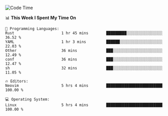 <!-- [![Top Langs](https://github-readme-stats.vercel.app/api/top-langs/?username=gagahsyuja&theme=dracula&hide_border=true&border_radius=7)](https://github.com/anuraghazra/github-readme-stats) -->

<!--START_SECTION:waka-->
![Code Time](http://img.shields.io/badge/Code%20Time-637%20hrs%2026%20mins-blue)

📊 **This Week I Spent My Time On** 

```text
💬 Programming Languages: 
Rust                     1 hr 45 mins        █████████░░░░░░░░░░░░░░░░   36.52 % 
YAML                     1 hr 3 mins         ██████░░░░░░░░░░░░░░░░░░░   22.03 % 
Other                    36 mins             ███░░░░░░░░░░░░░░░░░░░░░░   12.49 % 
conf                     36 mins             ███░░░░░░░░░░░░░░░░░░░░░░   12.47 % 
sh                       32 mins             ███░░░░░░░░░░░░░░░░░░░░░░   11.05 % 

🔥 Editors: 
Neovim                   5 hrs 4 mins        █████████████████████████   100.00 % 

💻 Operating System: 
Linux                    5 hrs 4 mins        █████████████████████████   100.00 % 
```


<!--END_SECTION:waka-->
